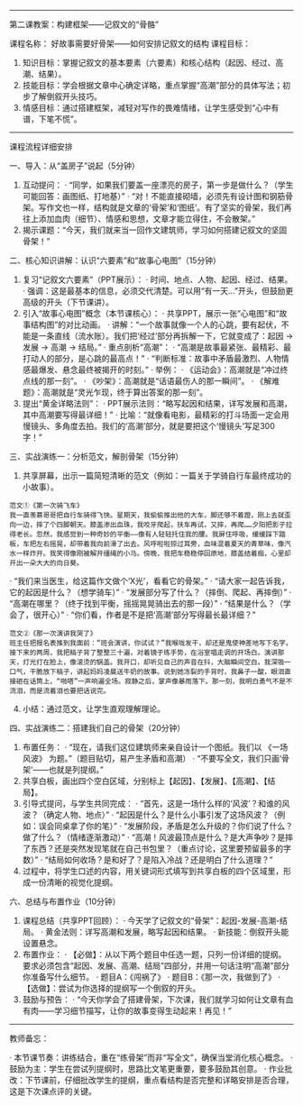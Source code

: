 
---

第二课教案：构建框架——记叙文的“骨骼”

课程名称： 好故事需要好骨架——如何安排记叙文的结构 课程目标：

1. 知识目标：掌握记叙文的基本要素（六要素）和核心结构（起因、经过、高潮、结果）。
2. 技能目标：学会根据文章中心确定详略，重点掌握“高潮”部分的具体写法；初步了解倒叙开头技巧。
3. 情感目标：通过搭建框架，减轻对写作的畏难情绪，让学生感受到“心中有谱，下笔不慌”。



---

课程流程详细安排

一、导入：从“盖房子”说起（5分钟）

1. 互动提问：
   · “同学，如果我们要盖一座漂亮的房子，第一步是做什么？（学生可能回答：画图纸、打地基）”
   · “对！不能直接砌墙，必须先有设计图和钢筋骨架。写作文也一样，结构就是文章的‘骨架’和‘图纸’。有了坚实的骨架，我们再往上添加血肉（细节）、情感和思想，文章才能立得住，不会散架。”
2. 揭示课题：“今天，我们就来当一回作文建筑师，学习如何搭建记叙文的坚固骨架！”

二、核心知识讲解：认识“六要素”和“故事心电图”（15分钟）

1. 复习“记叙文六要素”（PPT展示）：
   · 时间、地点、人物、起因、经过、结果。
   · 强调：这是最基本的信息，必须交代清楚。可以用“有一天…”开头，但鼓励更高级的开头（下节课讲）。
2. 引入“故事心电图”概念（本节课核心）：
   · 共享PPT，展示一张“心电图”和“故事结构图”的对比动画。
   · 讲解：“一个故事就像一个人的心跳，要有起伏，不能是一条直线（流水账）。我们把‘经过’部分再拆解一下，它就变成了：起因 → 发展 → 高潮 → 结局。”
   · 重点剖析“高潮”：
     · “高潮是故事最紧张、最精彩、最打动人的部分，是心跳的最高点！”
     · “判断标准：故事中矛盾最激烈、人物情感最爆发、悬念最终被揭开的时刻。”
     · 举例：
       · 《运动会》：高潮就是“冲过终点线的那一刻”。
       · 《吵架》：高潮就是“话语最伤人的那一瞬间”。
       · 《解难题》：高潮就是“灵光乍现，终于算出答案的那一刻”。
3. 提出“黄金详略法则”：
   · PPT展示法则：“略写起因和结果，详写发展和高潮，其中高潮要写得最详细！”
   · 比喻：“就像看电影，最精彩的打斗场面一定会用慢镜头、多角度去拍。我们的‘高潮’部分，就是要把这个‘慢镜头’写足300字！”

三、实战演练一：分析范文，解剖骨架（15分钟）

1. 共享屏幕，出示一篇简短清晰的范文（例如：一篇关于学骑自行车最终成功的小故事）。
```
范文①《第一次骑飞车》  
我一直羡慕哥哥把自行车骑得飞快。星期天，我偷偷推出他的大车，脚还够不着蹬，刚上去就歪向一边，摔了个四脚朝天。膝盖渗出血珠，我咬牙爬起，扶车再试，又摔，再爬……夕阳把影子拉得老长。忽然，我感觉到一种奇妙的平衡——像有人轻轻托住我的腰。我屏住呼吸，缓缓踩下踏板，车把左右摇晃，却带着我向前滑了出去。风呼啦啦掠过耳旁，血味混着夏天的青草味，像汽水一样炸开。我笑得像刚被解开缰绳的小马。傍晚，我把车稳稳停回原地，膝盖结着痂，心里却开出一朵大大的向日葵。
```
   · “我们来当医生，给这篇作文做个‘X光’，看看它的骨架。”
   · “请大家一起告诉我，它的起因是什么？（想学骑车）”
   · “发展部分写了什么？（摔倒、爬起、再摔倒）”
   · “高潮在哪里？（终于找到平衡，摇摇晃晃骑出去的那一段）”
   · “结果是什么？（学会了，很开心）”
   · “你们看，作者是不是把‘高潮’部分写得最长最详细？”
   
   
   ```
范文②《那一次演讲我哭了》  
班主任把报名表推到我面前：“班会演讲，你试试？”我喉咙发干，却还是鬼使神差地写下名字。接下来的两周，我把稿子背了整整三十遍，对着镜子练手势，在浴室唱走调的开场白。演讲那天，灯光打在脸上，像滚烫的锅盖。我开口，却听见自己的声音在抖，大脑瞬间空白。我深吸一口气，干脆放下稿子，讲起妈妈凌晨送牛奶的故事。说到她冻裂的手背时，我鼻子一酸，眼泪直接砸在话筒上，“啪嗒”一声响遍全场。寂静之后，掌声像暴雨落下。那一刻，我明白勇气不是不流泪，而是流着泪也要把话说完。
```
4. 小结：通过范文，让学生直观理解理论。

四、实战演练二：搭建我们自己的骨架（20分钟）

1. 布置任务：
   · “现在，请我们这位建筑师来亲自设计一个图纸。我们以 《一场风波》 为题。”（题目贴切，易产生矛盾和高潮）
   · “不要写全文，我们只画‘骨架’——也就是列提纲。”
2. 共享白板，画出四个空白区域，分别标上【起因】、【发展】、【高潮】、【结局】。
3. 引导式提问，与学生共同完成：
   · “首先，这是一场什么样的‘风波’？和谁的风波？（确定人物、地点）”
   · “起因是什么？是什么小事引发了这场风波？（例如：误会同桌拿了你的笔）”
   · “发展阶段，矛盾是怎么升级的？你们说了什么？做了什么？（情绪逐渐激动）”
   · “高潮！风波最顶点是什么？是大声争吵？是摔了东西？还是突然发现笔就在自己书包里？（重点讨论，这里要预留最多的字数）”
   · “结局如何收场？是和好了？是陷入冷战？还是明白了什么道理？”
4. 过程中，将学生口述的内容，用关键词形式填写到共享白板的四个区域里，形成一份清晰的视觉化提纲。

六、总结与布置作业（10分钟）

1. 课程总结（共享PPT回顾）：
   · 今天学了记叙文的“骨架”：起因-发展-高潮-结局。
   · 黄金法则：详写高潮和发展，略写起因和结果。
   · 新技能：倒叙开头能设置悬念。
2. 布置作业：
   · 【必做】：从以下两个题目中任选一题，只列一份详细的提纲。要求必须包含“起因、发展、高潮、结局”四部分，并用一句话注明“高潮”部分你准备写什么细节。
     · 题目A：《闯祸了》
     · 题目B：《那一次，我做到了》
   · 【选做】：尝试为你选择的提纲写一个倒叙的开头。
3. 鼓励与预告：
   · “今天你学会了搭建骨架，下次课，我们就学习如何让文章有血有肉——学习细节描写，让你的故事变得生动起来！再见！”

---

教师备忘：

· 本节课节奏：讲练结合，重在“练骨架”而非“写全文”，确保当堂消化核心概念。
· 鼓励为主：学生在尝试列提纲时，思路比文笔更重要，要多鼓励其创意。
· 作业批改：下节课前，仔细批改学生的提纲，重点看结构是否完整和详略安排是否合理，这是下次课点评的关键。